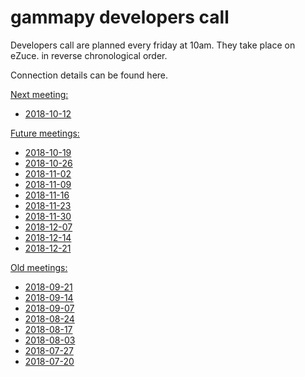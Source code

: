 # gammapy developers call

Developers call are planned every friday at 10am. They take place on eZuce.
 in reverse chronological order.

Connection details can be found here.

[Next meeting:]()
* [2018-10-12](2018/2018-10-12/README.md)

[Future meetings:]()
* [2018-10-19](2018/2018-10-19/README.md)
* [2018-10-26](2018/2018-10-26/README.md)
* [2018-11-02](2018/2018-11-02/README.md)
* [2018-11-09](2018/2018-11-09/README.md)
* [2018-11-16](2018/2018-11-16/README.md)
* [2018-11-23](2018/2018-11-23/README.md)
* [2018-11-30](2018/2018-11-30/README.md)
* [2018-12-07](2018/2018-12-07/README.md)
* [2018-12-14](2018/2018-12-14/README.md)
* [2018-12-21](2018/2018-12-21/README.md)

[Old meetings:]()
* [2018-09-21](2018/2018-09-21/README.md)
* [2018-09-14](2018/2018-09-14/README.md)
* [2018-09-07](2018/2018-09-07/README.md)
* [2018-08-24](2018/2018-08-24/README.md)
* [2018-08-17](2018/2018-08-17/README.md)
* [2018-08-03](2018/2018-08-03/README.md)
* [2018-07-27](2018/2018-07-27/README.md)
* [2018-07-20](2018/2018-07-20/README.md)